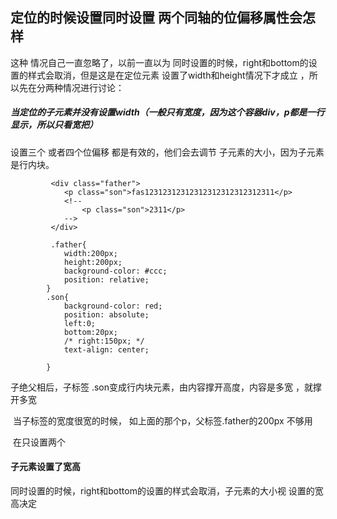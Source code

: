 ## 定位的时候设置同时设置 两个同轴的位偏移属性会怎样

这种 情况自己一直忽略了，以前一直以为 同时设置的时候，right和bottom的设置的样式会取消，但是这是在定位元素 设置了width和height情况下才成立 ，所以先在分两种情况进行讨论：

##### 当定位的子元素并没有设置width（一般只有宽度，因为这个容器div，p都是一行显示，所以只看宽把）

设置三个 或者四个位偏移 都是有效的，他们会去调节 子元素的大小，因为子元素是行内块。

			 <div class="father">
	            <p class="son">fas12312312312312312312312312311</p>
	            <!--
	            	<p class="son">2311</p>
	            -->
	         </div>
	        
	 		 .father{
	            width:200px;
	            height:200px;
	            background-color: #ccc;
	            position: relative;
	        }
	        .son{
	            background-color: red;
	            position: absolute;
	            left:0;
	            bottom:20px;
	            /* right:150px; */
	            text-align: center;
	               
	        }
	
	        
   		

子绝父相后，子标签 .son变成行内块元素，由内容撑开高度，内容是多宽 ，就撑开多宽

​		当子标签的宽度很宽的时候， 如上面的那个p，父标签.father的200px 不够用

​		在只设置两个









#### 子元素设置了宽高 



同时设置的时候，right和bottom的设置的样式会取消，子元素的大小视 设置的宽高决定

